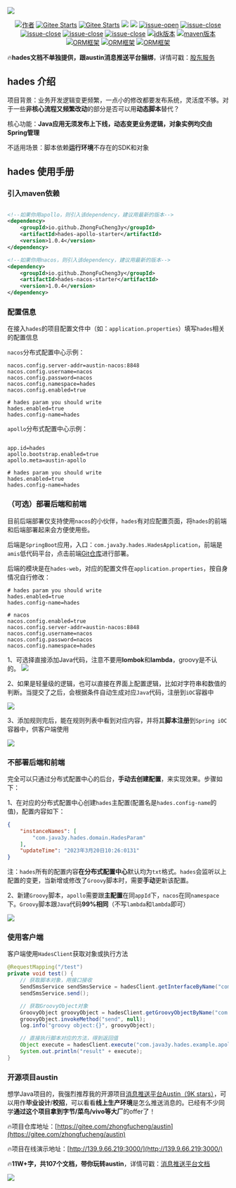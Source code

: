 ![](doc/images/1.jpg)

<p align="center">
  <a href="#"><img src="https://img.shields.io/badge/Author-3y-orange.svg" alt="作者"></a>
  <a href="https://gitee.com/zhongfucheng/austin"><img src="https://gitee.com/zhongfucheng/hades/badge/star.svg?theme=dark" alt="Gitee Starts"></a>
  <a href="https://gitee.com/zhongfucheng/austin"><img src="https://gitee.com/zhongfucheng/hades/badge/fork.svg?theme=dark" alt="Gitee Starts"></a>
  <a href="https://github.com/ZhongFuCheng3y/austin"><img src="https://img.shields.io/github/forks/ZhongFuCheng3y/hades.svg?style=flat&label=GithubFork"></a> 
  <a href="https://github.com/ZhongFuCheng3y/austin"><img src="https://img.shields.io/github/stars/ZhongFuCheng3y/hades.svg?style=flat&label=GithubStars"></a>
  <a href="#项目交流"><img src="https://img.shields.io/github/issues/ZhongFuCheng3y/hades" alt="issue-open"></a>
  <a href="#项目交流"><img src="https://img.shields.io/github/issues-closed/ZhongFuCheng3y/hades" alt="issue-close"></a>
  <a href="#项目交流"><img src="https://img.shields.io/github/issues-pr/ZhongFuCheng3y/hades" alt="issue-close"></a>
  <a href="#项目交流"><img src="https://img.shields.io/github/issues-pr-closed/ZhongFuCheng3y/hades" alt="issue-close"></a>
  <a href="#项目交流"><img src="https://img.shields.io/github/license/ZhongFuCheng3y/hades" alt="issue-close"></a>
  <a href="#项目交流"><img src="https://img.shields.io/badge/JDK-8-red.svg" alt="jdk版本"></a>
  <a href="#项目交流"><img src="https://img.shields.io/badge/maven-3.6.x-red.svg" alt="maven版本"></a>
  <a href="#项目交流"><img src="https://img.shields.io/badge/Groovy-3.0.16-blue.svg" alt="ORM框架"></a>
  <a href="#项目交流"><img src="https://img.shields.io/badge/Apollo-2.1.0-orange.svg" alt="ORM框架"></a>
  <a href="#项目交流"><img src="https://img.shields.io/badge/Nacos-2.1.0-red.svg" alt="ORM框架"></a>
</p>

:fire:**hades文档不单独提供，跟austin消息推送平台捆绑**，详情可戳：[股东服务](https://www.yuque.com/u1047901/eg5qvy/hh0gk5p4uwie8bva)

## hades 介绍

项目背景：业务开发逻辑变更频繁，一点小的修改都要发布系统，灵活度不够。对于一些**非核心流程又频繁改动**的部分是否可以用**动态脚本**替代？

核心功能：**Java应用无须发布上下线，动态变更业务逻辑，对象实例均交由Spring管理**

不适用场景：脚本依赖**运行环境**不存在的SDK和对象


## hades 使用手册

### 引入maven依赖

```xml

<!--如果你用apollo，则引入该dependency，建议用最新的版本-->
<dependency>
    <groupId>io.github.ZhongFuCheng3y</groupId>
    <artifactId>hades-apollo-starter</artifactId>
    <version>1.0.4</version>
</dependency>

<!--如果你用nacos，则引入该dependency，建议用最新的版本-->
<dependency>
    <groupId>io.github.ZhongFuCheng3y</groupId>
    <artifactId>hades-nacos-starter</artifactId>
    <version>1.0.4</version>
</dependency>

```

### 配置信息

在接入`hades`的项目配置文件中（如：`application.properties`）填写`hades`相关的配置信息

`nacos`分布式配置中心示例：

```properties
nacos.config.server-addr=austin-nacos:8848
nacos.config.username=nacos
nacos.config.password=nacos
nacos.config.namespace=hades
nacos.config.enabled=true

# hades param you should write
hades.enabled=true
hades.config-name=hades
```

`apollo`分布式配置中心示例：

```properties

app.id=hades
apollo.bootstrap.enabled=true
apollo.meta=austin-apollo

# hades param you should write
hades.enabled=true
hades.config-name=hades
```
### （可选）部署后端和前端

目前后端部署仅支持使用`nacos`的小伙伴，`hades`有对应配置页面，将`hades`的前端和后端部署起来会方便使用些。


后端是`SpringBoot`应用，入口：`com.java3y.hades.HadesApplication`，前端是`amis`低代码平台，点击前端[Git仓库](https://gitee.com/zhongfucheng/hades-admin)进行部署。

后端的模块是在`hades-web`，对应的配置文件在`application.properties`，按自身情况自行修改：

```properties
# hades param you should write
hades.enabled=true
hades.config-name=hades

# nacos
nacos.config.enabled=true
nacos.config.server-addr=austin-nacos:8848
nacos.config.username=nacos
nacos.config.password=nacos
nacos.config.namespace=hades

```

1、可选择直接添加Java代码，注意不要用**lombok**和**lambda**，groovy是不认的。
![](doc/images/2.png)

2、如果是轻量级的逻辑，也可以直接在界面上配置逻辑，比如对字符串和数值的判断。当提交了之后，会根据条件自动生成对应`Java`代码，注册到`iOC`容器中

![](doc/images/3.png)

3、添加规则完后，能在规则列表中看到对应内容，并将其**脚本注册**到`Spring iOC`容器中，供客户端使用

![](doc/images/4.png)

### 不部署后端和前端

完全可以只通过分布式配置中心的后台，**手动去创建配置**，来实现效果。步骤如下：

1、在对应的分布式配置中心创建`hades`主配置(配置名是`hades.config-name`的值)，配置内容如下：

```json
{
    "instanceNames": [
        "com.java3y.hades.domain.HadesParam"
    ],
    "updateTime": "2023年3月20日10:26:0131"
}
```
注：`hades`所有的配置内容**在分布式配置中心**默认均为`txt`格式。`hades`会监听以上配置的变更，当新增或修改了`Groovy`脚本时，需要**手动**更新该配置。

2、新建`Groovy`脚本，`apollo`需要跟**主配置**在同`appId`下，`nacos`在同`namespace`下。`Groovy`脚本跟`Java`代码**99%相同**（不写`lambda`和`lambda`即可）

![](doc/images/5.png)

### 使用客户端

客户端使用`HadesClient`获取对象或执行方法

```java
@RequestMapping("/test")
private void test() {
    // 获取脚本对象，用接口接收
    SendSmsService sendSmsService = hadesClient.getInterfaceByName("com.java3y.hades.example.apollo.demo.TencentSmsService");
    sendSmsService.send();

    // 获取GroovyObject对象
    GroovyObject groovyObject = hadesClient.getGroovyObjectByName("com.java3y.hades.example.apollo.demo.TencentSmsService");
    groovyObject.invokeMethod("send", null);
    log.info("groovy object:{}", groovyObject);

    // 直接执行脚本对应的方法，得到返回值
    Object execute = hadesClient.execute("com.java3y.hades.example.apollo.demo.TencentSmsService", "send", null);
    System.out.println("result" + execute);
}

```

### 开源项目austin

想学Java项目的，我强烈推荐我的开源项目[消息推送平台Austin（9K stars）](https://gitee.com/zhongfucheng/austin)，可以用作**毕业设计**/**校招**，可以看看**线上生产环境**是怎么推送消息的。已经有不少同学**通过这个项目拿到字节/菜鸟/vivo等大厂**的offer了！

:fire:项目仓库地址：[https://gitee.com/zhongfucheng/austin](https://gitee.com/zhongfucheng/austin)

:fire:项目在线演示地址：[http://139.9.66.219:3000/](http://139.9.66.219:3000/)

:fire:**11W+字，共107个文档，带你玩转austin**，详情可戳：[消息推送平台文档](https://www.yuque.com/u1047901/eg5qvy/hh0gk5p4uwie8bva)

![](doc/images/9.png)